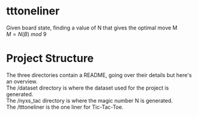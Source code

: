 # tttoneliner
Given board state, finding a value of N that gives the optimal move M  
$M = N(B)\ mod\ 9$

# Project Structure
The three directories contain a README, going over their details but here's an overview.  
The /dataset directory is where the dataset used for the project is generated.  
The /nyxs_tac directory is where the magic number N is generated.  
The /tttoneliner is the one liner for Tic-Tac-Toe.